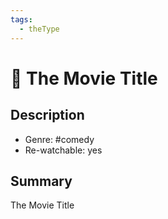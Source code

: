 ```yaml
---
tags:
  - theType
---
```


# 🎥 The Movie Title

## Description

- Genre: #comedy
- Re-watchable: yes

## Summary

The Movie Title

